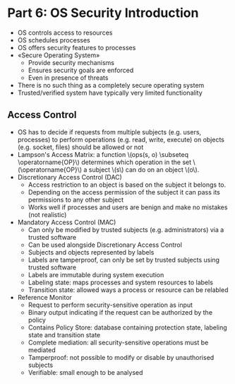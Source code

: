 # Part 6: OS Security Introduction
- OS controls access to resources
- OS schedules processes
- OS offers security features to processes
- «Secure Operating System»
	- Provide security mechanisms
	- Ensures security goals are enforced
	- Even in presence of threats
- There is no such thing as a completely secure operating system
- Trusted/verified system have typically very limited functionality

## Access Control
- OS has to decide if requests from multiple subjects (e.g. users, processes) to perform operations (e.g. read, write, execute) on objects (e.g. socket, files) should be allowed or not
- Lampson's Access Matrix: a function \\(ops(s, o) \subseteq \operatorname{OP}\\) determines which operation in the set \\(\operatorname{OP}\\) a subject \\(s\\) can do on an object \\(o\\).
- Discretionary Access Control (DAC)
	- Access restriction to an object is based on the subject it belongs to.
	- Depending on the access permission of the subject it can pass its permissions to any other subject
	- Works well if processes and users are benign and make no mistakes (not realistic)
- Mandatory Access Control (MAC)
	- Can only be modified by trusted subjects (e.g. administrators) via a trusted software
	- Can be used alongside Discretionary Access Control
	- Subjects and objects represented by labels
	- Labels are tamperproof, can only be set by trusted subjects using trusted software
	- Labels are immutable during system execution
	- Labeling state: maps processes and system resources to labels
	- Transition state: allowed ways a process or resource can be relabled
- Reference Monitor
	- Request to perform security-sensitive operation as input
	- Binary output indicating if the request can be authorized by the policy
	- Contains Policy Store: database containing protection state, labeling state and transition state
	- Complete mediation: all security-sensitive operations must be mediated
	- Tamperproof: not possible to modify or disable by unauthorised subjects
	- Verifiable: small enough to be analysed
